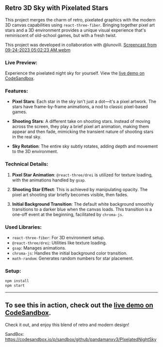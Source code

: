 ## Retro 3D Sky with Pixelated Stars

This project merges the charm of retro, pixelated graphics with the modern 3D canvas capabilities using `react-three-fiber`. Bringing together pixel art stars and a 3D environment provides a unique visual experience that's reminiscent of old-school games, but with a fresh twist.

This project was developed in collaboration with @lunovill.
[Screencast from 09-24-2023 05:02:23 AM.webm](https://github.com/pandamanxv3/PIxelatedNightSky/assets/92925204/c2d927b6-36a4-481e-805a-0de466921f22)

### Live Preview:

Experience the pixelated night sky for yourself. View the [live demo on CodeSandbox](https://codesandbox.io/p/sandbox/github/pandamanxv3/PIxelatedNightSky).

### Features:

- **Pixel Stars**: Each star in the sky isn't just a dot—it's a pixel artwork. The stars have frame-by-frame animations, a nod to classic pixel-based games.
  
- **Shooting Stars**: A different take on shooting stars. Instead of moving across the screen, they play a brief pixel art animation, making them appear and then fade, mimicking the transient nature of shooting stars in the real sky.

- **Sky Rotation**: The entire sky subtly rotates, adding depth and movement to the 3D environment.

### Technical Details:

1. **Pixel Star Animation**: `@react-three/drei` is utilized for texture loading, with the animations handled by `gsap`.
  
2. **Shooting Star Effect**: This is achieved by manipulating opacity. The pixel art shooting star briefly becomes visible, then fades.

3. **Initial Background Transition**: The default white background smoothly transitions to a darker blue when the canvas loads. This transition is a one-off event at the beginning, facilitated by `chroma-js`.

### Used Libraries:

- `react-three-fiber`: For 3D environment setup.
- `@react-three/drei`: Utilities like texture loading.
- `gsap`: Manages animations.
- `chroma-js`: Handles the initial background color transition.
- `math-random`: Generates random numbers for star placement.

### Setup:

```bash
npm install
npm start
```
---
To see this in action, check out the [live demo on CodeSandbox](https://codesandbox.io/p/sandbox/github/pandamanxv3/PIxelatedNightSky).
---
Check it out, and enjoy this blend of retro and modern design!

SandBox: https://codesandbox.io/p/sandbox/github/pandamanxv3/PIxelatedNightSky
